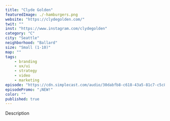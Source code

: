 ```yaml
---
title: "Clyde Golden"
featuredImage: ./-hamburgers.png
website: "https://clydegolden.com/"
twit: ""
inst: "https://www.instagram.com/clydegolden"
category: "C"
city: "Seattle"
neighborhood: "Ballard"
size: "Small (1-10)"
map: ""
tags:
    - branding
    - ux/ui
    - strategy
    - video
    - marketing
episode: "https://cdn.simplecast.com/audio/30dabfb8-c618-43a5-81c7-c5c83750983a/episodes/7caad909-7961-4562-ba8f-4b7b86e22696/audio/473b8b14-34bb-4f9a-9778-9a67c52c5e04/default_tc.mp3"
episodePromo: "¡NEW!"
color: ""
published: true
---
```


Description
